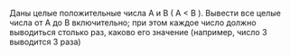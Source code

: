  Даны целые положительные числа A и B ( A < B ). Вывести все целые
 числа от A до B включительно; при этом каждое число должно выводиться
 столько раз, каково его значение (например, число 3 выводится 3 раза)

